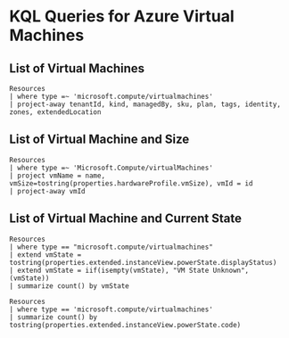 # KQL Queries for Azure Virtual Machines

## List of Virtual Machines
```
Resources
| where type =~ 'microsoft.compute/virtualmachines'
| project-away tenantId, kind, managedBy, sku, plan, tags, identity, zones, extendedLocation
```

## List of Virtual Machine and Size
```
Resources
| where type =~ 'Microsoft.Compute/virtualMachines'
| project vmName = name, vmSize=tostring(properties.hardwareProfile.vmSize), vmId = id
| project-away vmId
```

## List of Virtual Machine and Current State
```
Resources 
| where type == "microsoft.compute/virtualmachines" 
| extend vmState = tostring(properties.extended.instanceView.powerState.displayStatus) 
| extend vmState = iif(isempty(vmState), "VM State Unknown", (vmState)) 
| summarize count() by vmState
```

```
Resources
| where type == 'microsoft.compute/virtualmachines'
| summarize count() by tostring(properties.extended.instanceView.powerState.code)
```
